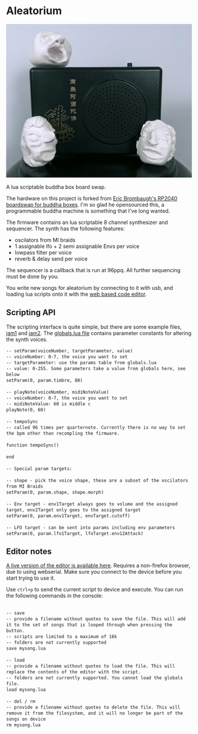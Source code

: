 # Aleatorium

![buddha box with heads](Docs/ImageWithHeads.png)

A lua scriptable buddha box board swap.

The hardware on this project is forked from [Eric Brombaugh's RP2040 boardswap for buddha boxes](https://github.com/emeb/RP2040_Projects/tree/main/buddhabox). I'm so glad he opensourced this, a programmable buddha machine is something that I've long wanted.

The firmware contains an lua scriptable 8 channel synthesizer and sequencer. The synth has the following features:
- oscilators from MI braids  
- 1 assignable lfo + 2 semi assignable Envs per voice
- lowpass filter per voice
- reverb & delay send per voice

The sequencer is a callback that is run at 96ppq. All further sequencing must be done by you.

You write new songs for aleatorium by connecting to it with usb, and loading lua scripts onto it with the [web based code editor](https://github.com/jonbro/aleatorium-editor).

## Scripting API

The scripting interface is quite simple, but there are some example files, [jam1](Firmware/jam1.lua) and [jam2](Firmware/jam2.lua). The [globals.lua file](Firmware/globals.lua) contains parameter constants for altering the synth voices.

```
-- setParam(voiceNumber, targetParameter, value)
-- voiceNumber: 0-7, the voice you want to set
-- targetParameter: use the params table from globals.lua
-- value: 0-255. Some parameters take a value from globals here, see below
setParam(0, param.timbre, 80)

-- playNote(voiceNumber, midiNoteValue)
-- voiceNumber: 0-7, the voice you want to set
-- midiNoteValue: 60 is middle c
playNote(0, 60)

-- tempoSync
-- called 96 times per quarternote. Currently there is no way to set the bpm other than recompling the firmware.

function tempoSync()

end

-- Special param targets:

-- shape - pick the voice shape, these are a subset of the oscilators from MI Braids
setParam(0, param.shape, shape.morph)

-- Env target - env1Target always goes to volume and the assigned target, env2Target only goes to the assigned target
setParam(0, param.env1Target, envTarget.cutoff)

-- LFO target - can be sent into params including env parameters
setParam(0, param.lfo1Target, lfoTarget.env12Attack)

```

## Editor notes

[A live version of the editor is available here](https://jonbro.github.io/aleatorium-editor/). Requires a non-firefox browser, due to using webserial. Make sure you connect to the device before you start trying to use it.

Use `ctrl+p` to send the current script to device and execute. You can run the following commands in the console:

```

-- save
-- provide a filename without quotes to save the file. This will add it to the set of songs that is looped through when pressing the button.
-- scripts are limited to a maximum of 16k
-- folders are not currently supported
save mysong.lua

-- load
-- provide a filename without quotes to load the file. This will replace the contents of the editor with the script.
-- folders are not currently supported. You cannot load the globals file.
load mysong.lua

-- del / rm
-- provide a filename without quotes to delete the file. This will remove it from the filesystem, and it will no longer be part of the songs on device
rm mysong.lua
```